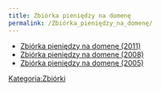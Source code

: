 ```yaml
---
title: Zbiórka pieniędzy na domenę
permalink: /Zbiórka_pieniędzy_na_domenę/
---
```


-   [Zbiórka pieniędzy na domenę (2011)](/Zbiórka_pieniędzy_na_domenę_(2011) "wikilink")
-   [Zbiórka pieniędzy na domenę (2008)](/Zbiórka_pieniędzy_na_domenę_(2008) "wikilink")
-   [Zbiórka pieniędzy na domenę (2005)](/Zbiórka_pieniędzy_na_domenę_(2005) "wikilink")

[Kategoria:Zbiórki](/Kategoria:Zbiórki "wikilink")